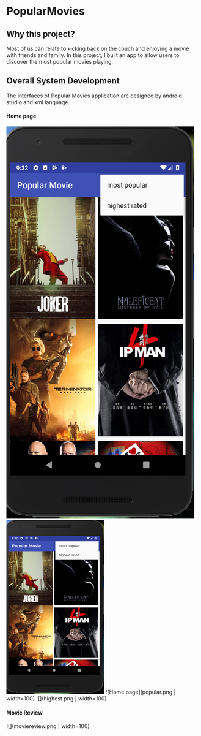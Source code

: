 # PopularMovies

## Why this project?

Most of us can relate to kicking back on the couch and enjoying a movie with friends and family. In this project, 
I built an app to allow users to discover the most popular movies playing.

## Overall System Development

  The interfaces of Popular Movies application are designed by android studio and xml language. 

#### Home page
![](menu.png)
  <img src="menu.png" width="256" height="455">
![Home page](popular.png  | width=100)
![](highest.png  | width=100)
#### Movie Review
![](moviereview.png  | width=100)

